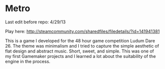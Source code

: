 Metro
=============
Last edit before repo: 4/29/13

Play here: http://steamcommunity.com/sharedfiles/filedetails/?id=141941381

This is a game I developed for the 48 hour game competition Ludum Dare 26. The theme was minimalism and I tried to capture the simple aesthetic of flat design and abstract music. Short, sweet, and simple. This was one of my first Gamemaker projects and I learned a lot about the suitability of the engine in the process.
